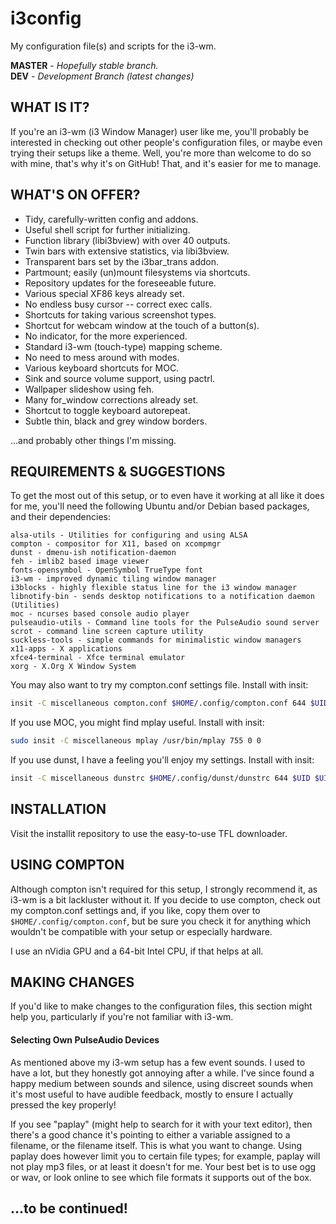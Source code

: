 # i3config
My configuration file(s) and scripts for the i3-wm.

**MASTER** - _Hopefully stable branch._\
**DEV** - _Development Branch (latest changes)_

## WHAT IS IT?

If you're an i3-wm (i3 Window Manager) user like me, you'll probably be interested in checking out other people's configuration files, or maybe even trying their setups like a theme. Well, you're more than welcome to do so with mine, that's why it's on GitHub! That, and it's easier for me to manage.

## WHAT'S ON OFFER?

* Tidy, carefully-written config and addons.
* Useful shell script for further initializing.
* Function library (libi3bview) with over 40 outputs.
* Twin bars with extensive statistics, via libi3bview.
* Transparent bars set by the i3bar\_trans addon.
* Partmount; easily (un)mount filesystems via shortcuts.
* Repository updates for the foreseeable future.
* Various special XF86 keys already set.
* No endless busy cursor -- correct exec calls.
* Shortcuts for taking various screenshot types.
* Shortcut for webcam window at the touch of a button(s).
* No indicator, for the more experienced.
* Standard i3-wm (touch-type) mapping scheme.
* No need to mess around with modes.
* Various keyboard shortcuts for MOC.
* Sink and source volume support, using pactrl.
* Wallpaper slideshow using feh.
* Many for\_window corrections already set.
* Shortcut to toggle keyboard autorepeat.
* Subtle thin, black and grey window borders.

...and probably other things I'm missing.

## REQUIREMENTS & SUGGESTIONS

To get the most out of this setup, or to even have it working at all like it does for me, you'll need the following Ubuntu and/or Debian based packages, and their dependencies:

```
alsa-utils - Utilities for configuring and using ALSA
compton - compositor for X11, based on xcompmgr
dunst - dmenu-ish notification-daemon
feh - imlib2 based image viewer
fonts-opensymbol - OpenSymbol TrueType font
i3-wm - improved dynamic tiling window manager
i3blocks - highly flexible status line for the i3 window manager
libnotify-bin - sends desktop notifications to a notification daemon (Utilities)
moc - ncurses based console audio player
pulseaudio-utils - Command line tools for the PulseAudio sound server
scrot - command line screen capture utility
suckless-tools - simple commands for minimalistic window managers
x11-apps - X applications
xfce4-terminal - Xfce terminal emulator
xorg - X.Org X Window System
```

You may also want to try my compton.conf settings file. Install with insit:

```bash
insit -C miscellaneous compton.conf $HOME/.config/compton.conf 644 $UID $UID
```

If you use MOC, you might find mplay useful. Install with insit:

```bash
sudo insit -C miscellaneous mplay /usr/bin/mplay 755 0 0
```

If you use dunst, I have a feeling you'll enjoy my settings. Install with insit:

```bash
insit -C miscellaneous dunstrc $HOME/.config/dunst/dunstrc 644 $UID $UID
```

## INSTALLATION

Visit the installit repository to use the easy-to-use TFL downloader.

## USING COMPTON

Although compton isn't required for this setup, I strongly recommend it, as i3-wm is a bit lackluster without it. If you decide to use compton, check out my compton.conf settings and, if you like, copy them over to `$HOME/.config/compton.conf`, but be sure you check it for anything which wouldn't be compatible with your setup or especially hardware.

I use an nVidia GPU and a 64-bit Intel CPU, if that helps at all.

## MAKING CHANGES

If you'd like to make changes to the configuration files, this section might help you, particularly if you're not familiar with i3-wm.

#### Selecting Own PulseAudio Devices

As mentioned above my i3-wm setup has a few event sounds. I used to have a lot, but they honestly got annoying after a while. I've since found a happy medium between sounds and silence, using discreet sounds when it's most useful to have audible feedback, mostly to ensure I actually pressed the key properly!

If you see "paplay" (might help to search for it with your text editor), then there's a good chance it's pointing to either a variable assigned to a filename, or the filename itself. This is what you want to change. Using paplay does however limit you to certain file types; for example, paplay will not play mp3 files, or at least it doesn't for me. Your best bet is to use ogg or wav, or look online to see which file formats it supports out of the box.

## ...to be continued!
